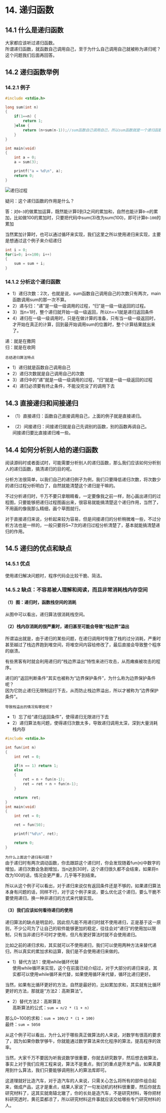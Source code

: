 # 14. 递归函数

## 14.1 什么是递归函数

大家都应该听过递归函数。  
所谓递归函数，就函数自己调用自己，至于为什么自己调用自己就被称为递归呢？  
这个问题我们后面再回答。  

## 14.2 递归函数举例

### 14.2.1 例子

```c
#include <stdio.h>

long sum(int n)
{
	if(1==n) {
		return 1;
	}else {
		return (n+sum(n-1));//sum函数自己调用自己，所以sum函数就是一个递归函数。
	}
}

int main(void)
{
	int a = 0;
	a = sum(3);

	printf("a = %d\n", a);
	return 0;
}

```

![递归过程](递归过程1.png)  

疑问：这个递归函数的作用是什么？  

答：对`0~3`的做累加运算，既然能计算0到3之间的累加和，自然也能计算`0~n`的累加，比如做100的累加时，只要把代码中sum(3)改为sum(100)，即可计算`0~100`的累加  

当然累加计算时，也可以通过循环来实现，我们这里之所以使用递归来实现，主要是想通过这个例子来介绍递归  

```c
int i = 0;
for(i=0; i<=100; i++)
{
    sum = sum + i;
}

```

### 14.1.2 分析这个递归函数

+ 1）递归次数：2次，也就是说，sum函数自己调用自己的次数只有两次，main函数调用sum的那一次不算。  
+ 2）递与归：“递”是一级一级调用的过程，“归”是一级一级返回的过程。  
+ 3）当n=1时，整个递归就开始一级一级返回，所以n==1就是递归返回条件  
+ 4）递归在一级一级调用时，只是在做计算的准备，只有当一级一级返回时，才开始在真正的计算，回到最开始调用sum的位置时，整个计算结果就出来了。  

递：就是在撒网  
归：就是在收网  

`总结递归算法特点`  

+ 1）递归就是函数自己调用自己
+ 2）递归次数就是自己调用自己的次数  
+ 3）递归中的“递”就是一级一级调用的过程，“归”就是一级一级返回的过程  
+ 4）递归必须要有终止条件，不能没完没了的调用下去  

## 14.3 直接递归和间接递归

+ （1）直接递归：函数自己直接调用自己，上面的例子就是直接递归。  

+ （2）间接递归：间接递归就是自己先调别的函数，别的函数再调自己。  
    间接递归要比直接递归难一些。

## 14.4 如何分析别人给的递归函数  

阅读源码时或者面试时，可能需要分析别人的递归函数，那么我们应该如何分析别人的递归函数，搞清递归的目的呢。  

分析方法很简单，以我们自己的递归例子为例，我们只要降低递归次数，将次数少的递归过程分析明白了，自然就能清楚这个递归是干嘛的。  

不过分析递归时，千万不要只拿眼睛看，一定要像我之前一样，耐心画出递归的过程图，只要能够把递归过程图画出来，很容易就能搞清楚这个递归作用，当然了，不用画的像我那么精细，画个草图就行。  

对于直接递归来说，分析起来较为容易，但是间接递归的分析稍微难一些，不过分析方法也是一样的，一般只要将5~7次的递归过程分析清楚了，基本就能搞清楚递归的作用。  

## 14.5 递归的优点和缺点  

### 14.5.1 优点  

使用递归解决问题时，程序代码会比较干脆、简洁。

### 14.5.2 缺点：不容易被人理解和阅读，而且非常消耗栈内存空间

#### （1）图：递归时，函数栈空间的消耗

从图中可以看出，递归算法很消耗栈空间。

#### （2）栈内存消耗的很严重时，递归甚至可能会导致“栈边界”溢出

所谓溢出就是，由于递归的某些问题，在递归调用时导致了栈的过分消耗，严重时甚至越过了栈边界跑到堆空间，将堆空间内容给修改了，最后直接会导致整个程序的崩溃。  

有些黑客有时就会利用递归的“栈边界溢出”特性来进行攻击，从而瘫痪被攻击的程序。  

递归的"返回判断条件"其实也被称为“边界保护条件”，为什么称为边界保护条件呢？  
因为它防止递归无限制运行下去，从而防止栈边界溢出，所以才被称为“边界保护条件”。  

`导致栈溢出的情况有哪些呢？`  

+ 1）忘了给“递归返回条件”，使得递归无限进行下去  
+ 2）递归算法有问题，使得递归次数太多，导致递归调用太深，深到大量消耗栈内存  

```c
#include <stdio.h>

int fun(int n)
{
	int ret = 0;

	if(n == 1) return 1;
	else    
	{
		ret = n + fun(n-1);     
		ret = ret + n + fun(n-1);
	}

	return  ret;
}
int main(void)
{
	int ret = 0;

	ret = fun(50);

	printf("%d\n", ret);

	return 0;
}
```

`为什么上面这个递归有问题？`    
由于递归时有两次调动函数，你去跟踪这个递归时，你会发现随着fun(n)中数字的增加，递归次数会急剧增加，当n达到30时，这个递归很久都不会结束，如果将n改为100的话，情况会更严重，几乎等不到结束。    

所以从这个例子可以看出，对于递归来说仅有返回条件还是不够的，如果递归算法本身有问题的话，同样不行，对于这个例子来说，要么优化这个递归，要么干脆不要使用递归，换一种非递归的方式来代替实现。  

#### （3）我们应该如何看待递归的使用

递归算法的缺点是明显的，因此但凡能不用递归时就不使用递归，正是基于这一原则，不少公司为了让自己的软件能够更加的稳定，往往会对“递归”的使用加以限制，只有当非递归不可时才使用，但凡有更好算法时就不会使用递归。  

比如之前的递归求和，其实就可以不使用递归，我们可以使用两种方法来替代递归，所以真实的累加求和运算，我们是不会使用递归来做的。  

+ 1）替代方法1：使用while循环代替  
使用while循环来实现，这个在前面已经介绍过，对于大部分的递归来说，其实都可以使用while循环来代替，如果使用循环来代替，循环比递归更好。  

当然，如果有比循环更好的方法，自然是最好的，比如累加求和，其实就有比循环更好的方法，那就是“方法2：高斯算法”。  

+ 2）替代方法2：高斯算法					
高斯算法的公式：`sum = n/2 * (1 + n)`  

那么0~100的求和：`sum = 100/2 * (1 + 100)`  
最终：`sum = 5050`  

从这个例子可以看出，为什么对于哪些真正做算法的人来说，对数学有很高的要求了，因为如果你数学够牛，你就能通过数学算法来优化程序的算法，提高程序的效率。  

当然，大家千万不要因为听我说数学很重要，你就去研究数学，然后想去做算法，事实上对于我们应用工程来说，算法不是重点，我们的重点是开发产品，如果真要用到什么算法，我们只要能够调用别人的算法库即可。  

这道理就好比造汽车，对于造汽车的人来说，只需关心怎么将所有的部件组合起来，做成产品，这才是重点，结果人家说了一句发动机的材料很重要，然后你就去研究材料了，这其实就南辕北辙了，你的长处是造汽车，不是研究材料，等你把材料研究透时，黄花菜都凉了，所以研究材料这件事就应该交给哪些专门研究材料的人。  

